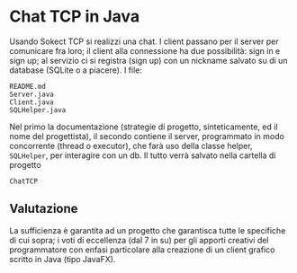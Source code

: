 # Chat TCP in Java
Usando Sokect TCP si realizzi una chat. I client passano per il server per comunicare fra loro; il client alla connessione ha due possibilità: sign in e sign up; al servizio ci si registra (sign up) con un nickname salvato su di un database (SQLite o a piacere). I file:
```
README.md
Server.java
Client.java
SQLHelper.java
```
Nel primo la documentazione (strategie di progetto, sinteticamente, ed il nome del progettista), il secondo contiene il server, programmato in modo concorrente (thread o executor), che farà uso della classe helper, `SQLHelper`, per interagire con un db. Il tutto verrà salvato nella cartella di progetto
```
ChatTCP
````

## Valutazione

La sufficienza è garantita ad un progetto che garantisca tutte le specifiche di cui sopra; i voti di eccellenza (dal 7 in su) per gli apporti creativi del programmatore con enfasi particolare alla creazione di un client grafico scritto in Java (tipo JavaFX).
